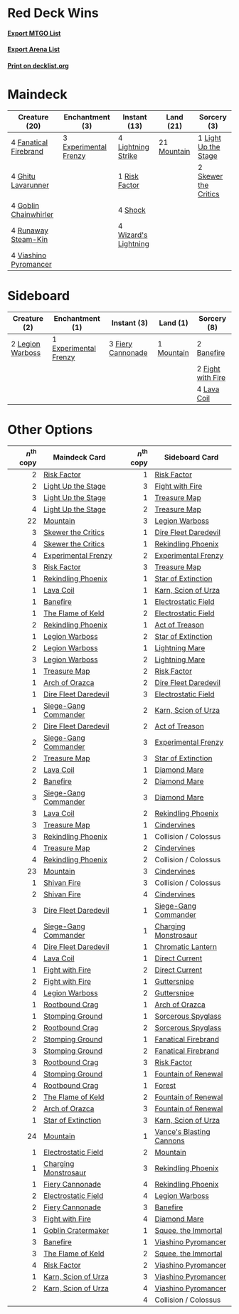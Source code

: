 # Red Deck Wins

#### [Export MTGO List](../collection/Red%20Deck%20Wins/Red%20Deck%20Wins.txt)
#### [Export Arena List](../collection/Red%20Deck%20Wins/Red%20Deck%20Wins_arena.txt)
#### [Print on decklist.org](http://decklist.org/?deckmain=3%09Experimental%20Frenzy%0A4%09Fanatical%20Firebrand%0A4%09Ghitu%20Lavarunner%0A4%09Goblin%20Chainwhirler%0A1%09Light%20Up%20the%20Stage%0A4%09Lightning%20Strike%0A21%09Mountain%0A1%09Risk%20Factor%0A4%09Runaway%20Steam-Kin%0A4%09Shock%0A2%09Skewer%20the%20Critics%0A4%09Viashino%20Pyromancer%0A4%09Wizard's%20Lightning&deckside=2%09Banefire%0A1%09Experimental%20Frenzy%0A3%09Fiery%20Cannonade%0A2%09Fight%20with%20Fire%0A4%09Lava%20Coil%0A2%09Legion%20Warboss%0A1%09Mountain)
# Maindeck

|                                         Creature (20)                                          |                                        Enchantment (3)                                         |                                         Instant (13)                                          |                                      Land (21)                                       |                                          Sorcery (3)                                          |
|------------------------------------------------------------------------------------------------|------------------------------------------------------------------------------------------------|-----------------------------------------------------------------------------------------------|--------------------------------------------------------------------------------------|-----------------------------------------------------------------------------------------------|
|4 [Fanatical Firebrand](http://gatherer.wizards.com/Pages/Card/Details.aspx?multiverseid=439758)|3 [Experimental Frenzy](http://gatherer.wizards.com/Pages/Card/Details.aspx?multiverseid=452849)|4 [Lightning Strike](http://gatherer.wizards.com/Pages/Card/Details.aspx?multiverseid=383299)  |21 [Mountain](http://gatherer.wizards.com/Pages/Card/Details.aspx?multiverseid=439859)|1 [Light Up the Stage](http://gatherer.wizards.com/Pages/Card/Details.aspx?multiverseid=457251)|
|4 [Ghitu Lavarunner](http://gatherer.wizards.com/Pages/Card/Details.aspx?multiverseid=443015)   |                                                                                                |1 [Risk Factor](http://gatherer.wizards.com/Pages/Card/Details.aspx?multiverseid=452863)       |                                                                                      |2 [Skewer the Critics](http://gatherer.wizards.com/Pages/Card/Details.aspx?multiverseid=457259)|
|4 [Goblin Chainwhirler](http://gatherer.wizards.com/Pages/Card/Details.aspx?multiverseid=443017)|                                                                                                |4 [Shock](http://gatherer.wizards.com/Pages/Card/Details.aspx?multiverseid=129732)             |                                                                                      |                                                                                               |
|4 [Runaway Steam-Kin](http://gatherer.wizards.com/Pages/Card/Details.aspx?multiverseid=452865)  |                                                                                                |4 [Wizard's Lightning](http://gatherer.wizards.com/Pages/Card/Details.aspx?multiverseid=443040)|                                                                                      |                                                                                               |
|4 [Viashino Pyromancer](http://gatherer.wizards.com/Pages/Card/Details.aspx?multiverseid=447302)|                                                                                                |                                                                                               |                                                                                      |                                                                                               |


# Sideboard

|                                       Creature (2)                                        |                                        Enchantment (1)                                         |                                        Instant (3)                                         |                                      Land (1)                                       |                                        Sorcery (8)                                         |
|-------------------------------------------------------------------------------------------|------------------------------------------------------------------------------------------------|--------------------------------------------------------------------------------------------|-------------------------------------------------------------------------------------|--------------------------------------------------------------------------------------------|
|2 [Legion Warboss](http://gatherer.wizards.com/Pages/Card/Details.aspx?multiverseid=452859)|1 [Experimental Frenzy](http://gatherer.wizards.com/Pages/Card/Details.aspx?multiverseid=452849)|3 [Fiery Cannonade](http://gatherer.wizards.com/Pages/Card/Details.aspx?multiverseid=435297)|1 [Mountain](http://gatherer.wizards.com/Pages/Card/Details.aspx?multiverseid=439859)|2 [Banefire](http://gatherer.wizards.com/Pages/Card/Details.aspx?multiverseid=186613)       |
|                                                                                           |                                                                                                |                                                                                            |                                                                                     |2 [Fight with Fire](http://gatherer.wizards.com/Pages/Card/Details.aspx?multiverseid=443007)|
|                                                                                           |                                                                                                |                                                                                            |                                                                                     |4 [Lava Coil](http://gatherer.wizards.com/Pages/Card/Details.aspx?multiverseid=452858)      |


# Other Options

|*n*<sup>th</sup> copy|                                         Maindeck Card                                         |*n*<sup>th</sup> copy|                                          Sideboard Card                                           |
|--------------------:|-----------------------------------------------------------------------------------------------|--------------------:|---------------------------------------------------------------------------------------------------|
|                    2|[Risk Factor](http://gatherer.wizards.com/Pages/Card/Details.aspx?multiverseid=452863)         |                    1|[Risk Factor](http://gatherer.wizards.com/Pages/Card/Details.aspx?multiverseid=452863)             |
|                    2|[Light Up the Stage](http://gatherer.wizards.com/Pages/Card/Details.aspx?multiverseid=457251)  |                    3|[Fight with Fire](http://gatherer.wizards.com/Pages/Card/Details.aspx?multiverseid=443007)         |
|                    3|[Light Up the Stage](http://gatherer.wizards.com/Pages/Card/Details.aspx?multiverseid=457251)  |                    1|[Treasure Map](http://gatherer.wizards.com/Pages/Card/Details.aspx?multiverseid=435410)            |
|                    4|[Light Up the Stage](http://gatherer.wizards.com/Pages/Card/Details.aspx?multiverseid=457251)  |                    2|[Treasure Map](http://gatherer.wizards.com/Pages/Card/Details.aspx?multiverseid=435410)            |
|                   22|[Mountain](http://gatherer.wizards.com/Pages/Card/Details.aspx?multiverseid=439859)            |                    3|[Legion Warboss](http://gatherer.wizards.com/Pages/Card/Details.aspx?multiverseid=452859)          |
|                    3|[Skewer the Critics](http://gatherer.wizards.com/Pages/Card/Details.aspx?multiverseid=457259)  |                    1|[Dire Fleet Daredevil](http://gatherer.wizards.com/Pages/Card/Details.aspx?multiverseid=439756)    |
|                    4|[Skewer the Critics](http://gatherer.wizards.com/Pages/Card/Details.aspx?multiverseid=457259)  |                    1|[Rekindling Phoenix](http://gatherer.wizards.com/Pages/Card/Details.aspx?multiverseid=439768)      |
|                    4|[Experimental Frenzy](http://gatherer.wizards.com/Pages/Card/Details.aspx?multiverseid=452849) |                    2|[Experimental Frenzy](http://gatherer.wizards.com/Pages/Card/Details.aspx?multiverseid=452849)     |
|                    3|[Risk Factor](http://gatherer.wizards.com/Pages/Card/Details.aspx?multiverseid=452863)         |                    3|[Treasure Map](http://gatherer.wizards.com/Pages/Card/Details.aspx?multiverseid=435410)            |
|                    1|[Rekindling Phoenix](http://gatherer.wizards.com/Pages/Card/Details.aspx?multiverseid=439768)  |                    1|[Star of Extinction](http://gatherer.wizards.com/Pages/Card/Details.aspx?multiverseid=435315)      |
|                    1|[Lava Coil](http://gatherer.wizards.com/Pages/Card/Details.aspx?multiverseid=452858)           |                    1|[Karn, Scion of Urza](http://gatherer.wizards.com/Pages/Card/Details.aspx?multiverseid=442889)     |
|                    1|[Banefire](http://gatherer.wizards.com/Pages/Card/Details.aspx?multiverseid=186613)            |                    1|[Electrostatic Field](http://gatherer.wizards.com/Pages/Card/Details.aspx?multiverseid=452847)     |
|                    1|[The Flame of Keld](http://gatherer.wizards.com/Pages/Card/Details.aspx?multiverseid=443011)   |                    2|[Electrostatic Field](http://gatherer.wizards.com/Pages/Card/Details.aspx?multiverseid=452847)     |
|                    2|[Rekindling Phoenix](http://gatherer.wizards.com/Pages/Card/Details.aspx?multiverseid=439768)  |                    1|[Act of Treason](http://gatherer.wizards.com/Pages/Card/Details.aspx?multiverseid=442107)          |
|                    1|[Legion Warboss](http://gatherer.wizards.com/Pages/Card/Details.aspx?multiverseid=452859)      |                    2|[Star of Extinction](http://gatherer.wizards.com/Pages/Card/Details.aspx?multiverseid=435315)      |
|                    2|[Legion Warboss](http://gatherer.wizards.com/Pages/Card/Details.aspx?multiverseid=452859)      |                    1|[Lightning Mare](http://gatherer.wizards.com/Pages/Card/Details.aspx?multiverseid=447287)          |
|                    3|[Legion Warboss](http://gatherer.wizards.com/Pages/Card/Details.aspx?multiverseid=452859)      |                    2|[Lightning Mare](http://gatherer.wizards.com/Pages/Card/Details.aspx?multiverseid=447287)          |
|                    1|[Treasure Map](http://gatherer.wizards.com/Pages/Card/Details.aspx?multiverseid=435410)        |                    2|[Risk Factor](http://gatherer.wizards.com/Pages/Card/Details.aspx?multiverseid=452863)             |
|                    1|[Arch of Orazca](http://gatherer.wizards.com/Pages/Card/Details.aspx?multiverseid=439849)      |                    2|[Dire Fleet Daredevil](http://gatherer.wizards.com/Pages/Card/Details.aspx?multiverseid=439756)    |
|                    1|[Dire Fleet Daredevil](http://gatherer.wizards.com/Pages/Card/Details.aspx?multiverseid=439756)|                    3|[Electrostatic Field](http://gatherer.wizards.com/Pages/Card/Details.aspx?multiverseid=452847)     |
|                    1|[Siege-Gang Commander](http://gatherer.wizards.com/Pages/Card/Details.aspx?multiverseid=130539)|                    2|[Karn, Scion of Urza](http://gatherer.wizards.com/Pages/Card/Details.aspx?multiverseid=442889)     |
|                    2|[Dire Fleet Daredevil](http://gatherer.wizards.com/Pages/Card/Details.aspx?multiverseid=439756)|                    2|[Act of Treason](http://gatherer.wizards.com/Pages/Card/Details.aspx?multiverseid=442107)          |
|                    2|[Siege-Gang Commander](http://gatherer.wizards.com/Pages/Card/Details.aspx?multiverseid=130539)|                    3|[Experimental Frenzy](http://gatherer.wizards.com/Pages/Card/Details.aspx?multiverseid=452849)     |
|                    2|[Treasure Map](http://gatherer.wizards.com/Pages/Card/Details.aspx?multiverseid=435410)        |                    3|[Star of Extinction](http://gatherer.wizards.com/Pages/Card/Details.aspx?multiverseid=435315)      |
|                    2|[Lava Coil](http://gatherer.wizards.com/Pages/Card/Details.aspx?multiverseid=452858)           |                    1|[Diamond Mare](http://gatherer.wizards.com/Pages/Card/Details.aspx?multiverseid=447368)            |
|                    2|[Banefire](http://gatherer.wizards.com/Pages/Card/Details.aspx?multiverseid=186613)            |                    2|[Diamond Mare](http://gatherer.wizards.com/Pages/Card/Details.aspx?multiverseid=447368)            |
|                    3|[Siege-Gang Commander](http://gatherer.wizards.com/Pages/Card/Details.aspx?multiverseid=130539)|                    3|[Diamond Mare](http://gatherer.wizards.com/Pages/Card/Details.aspx?multiverseid=447368)            |
|                    3|[Lava Coil](http://gatherer.wizards.com/Pages/Card/Details.aspx?multiverseid=452858)           |                    2|[Rekindling Phoenix](http://gatherer.wizards.com/Pages/Card/Details.aspx?multiverseid=439768)      |
|                    3|[Treasure Map](http://gatherer.wizards.com/Pages/Card/Details.aspx?multiverseid=435410)        |                    1|[Cindervines](http://gatherer.wizards.com/Pages/Card/Details.aspx?multiverseid=457305)             |
|                    3|[Rekindling Phoenix](http://gatherer.wizards.com/Pages/Card/Details.aspx?multiverseid=439768)  |                    1|Collision / Colossus                                                                               |
|                    4|[Treasure Map](http://gatherer.wizards.com/Pages/Card/Details.aspx?multiverseid=435410)        |                    2|[Cindervines](http://gatherer.wizards.com/Pages/Card/Details.aspx?multiverseid=457305)             |
|                    4|[Rekindling Phoenix](http://gatherer.wizards.com/Pages/Card/Details.aspx?multiverseid=439768)  |                    2|Collision / Colossus                                                                               |
|                   23|[Mountain](http://gatherer.wizards.com/Pages/Card/Details.aspx?multiverseid=439859)            |                    3|[Cindervines](http://gatherer.wizards.com/Pages/Card/Details.aspx?multiverseid=457305)             |
|                    1|[Shivan Fire](http://gatherer.wizards.com/Pages/Card/Details.aspx?multiverseid=443030)         |                    3|Collision / Colossus                                                                               |
|                    2|[Shivan Fire](http://gatherer.wizards.com/Pages/Card/Details.aspx?multiverseid=443030)         |                    4|[Cindervines](http://gatherer.wizards.com/Pages/Card/Details.aspx?multiverseid=457305)             |
|                    3|[Dire Fleet Daredevil](http://gatherer.wizards.com/Pages/Card/Details.aspx?multiverseid=439756)|                    1|[Siege-Gang Commander](http://gatherer.wizards.com/Pages/Card/Details.aspx?multiverseid=130539)    |
|                    4|[Siege-Gang Commander](http://gatherer.wizards.com/Pages/Card/Details.aspx?multiverseid=130539)|                    1|[Charging Monstrosaur](http://gatherer.wizards.com/Pages/Card/Details.aspx?multiverseid=435292)    |
|                    4|[Dire Fleet Daredevil](http://gatherer.wizards.com/Pages/Card/Details.aspx?multiverseid=439756)|                    1|[Chromatic Lantern](http://gatherer.wizards.com/Pages/Card/Details.aspx?multiverseid=420864)       |
|                    4|[Lava Coil](http://gatherer.wizards.com/Pages/Card/Details.aspx?multiverseid=452858)           |                    1|[Direct Current](http://gatherer.wizards.com/Pages/Card/Details.aspx?multiverseid=452846)          |
|                    1|[Fight with Fire](http://gatherer.wizards.com/Pages/Card/Details.aspx?multiverseid=443007)     |                    2|[Direct Current](http://gatherer.wizards.com/Pages/Card/Details.aspx?multiverseid=452846)          |
|                    2|[Fight with Fire](http://gatherer.wizards.com/Pages/Card/Details.aspx?multiverseid=443007)     |                    1|[Guttersnipe](http://gatherer.wizards.com/Pages/Card/Details.aspx?multiverseid=376361)             |
|                    4|[Legion Warboss](http://gatherer.wizards.com/Pages/Card/Details.aspx?multiverseid=452859)      |                    2|[Guttersnipe](http://gatherer.wizards.com/Pages/Card/Details.aspx?multiverseid=376361)             |
|                    1|[Rootbound Crag](http://gatherer.wizards.com/Pages/Card/Details.aspx?multiverseid=420934)      |                    1|[Arch of Orazca](http://gatherer.wizards.com/Pages/Card/Details.aspx?multiverseid=439849)          |
|                    1|[Stomping Ground](http://gatherer.wizards.com/Pages/Card/Details.aspx?multiverseid=405110)     |                    1|[Sorcerous Spyglass](http://gatherer.wizards.com/Pages/Card/Details.aspx?multiverseid=435407)      |
|                    2|[Rootbound Crag](http://gatherer.wizards.com/Pages/Card/Details.aspx?multiverseid=420934)      |                    2|[Sorcerous Spyglass](http://gatherer.wizards.com/Pages/Card/Details.aspx?multiverseid=435407)      |
|                    2|[Stomping Ground](http://gatherer.wizards.com/Pages/Card/Details.aspx?multiverseid=405110)     |                    1|[Fanatical Firebrand](http://gatherer.wizards.com/Pages/Card/Details.aspx?multiverseid=439758)     |
|                    3|[Stomping Ground](http://gatherer.wizards.com/Pages/Card/Details.aspx?multiverseid=405110)     |                    2|[Fanatical Firebrand](http://gatherer.wizards.com/Pages/Card/Details.aspx?multiverseid=439758)     |
|                    3|[Rootbound Crag](http://gatherer.wizards.com/Pages/Card/Details.aspx?multiverseid=420934)      |                    3|[Risk Factor](http://gatherer.wizards.com/Pages/Card/Details.aspx?multiverseid=452863)             |
|                    4|[Stomping Ground](http://gatherer.wizards.com/Pages/Card/Details.aspx?multiverseid=405110)     |                    1|[Fountain of Renewal](http://gatherer.wizards.com/Pages/Card/Details.aspx?multiverseid=447372)     |
|                    4|[Rootbound Crag](http://gatherer.wizards.com/Pages/Card/Details.aspx?multiverseid=420934)      |                    1|[Forest](http://gatherer.wizards.com/Pages/Card/Details.aspx?multiverseid=439860)                  |
|                    2|[The Flame of Keld](http://gatherer.wizards.com/Pages/Card/Details.aspx?multiverseid=443011)   |                    2|[Fountain of Renewal](http://gatherer.wizards.com/Pages/Card/Details.aspx?multiverseid=447372)     |
|                    2|[Arch of Orazca](http://gatherer.wizards.com/Pages/Card/Details.aspx?multiverseid=439849)      |                    3|[Fountain of Renewal](http://gatherer.wizards.com/Pages/Card/Details.aspx?multiverseid=447372)     |
|                    1|[Star of Extinction](http://gatherer.wizards.com/Pages/Card/Details.aspx?multiverseid=435315)  |                    3|[Karn, Scion of Urza](http://gatherer.wizards.com/Pages/Card/Details.aspx?multiverseid=442889)     |
|                   24|[Mountain](http://gatherer.wizards.com/Pages/Card/Details.aspx?multiverseid=439859)            |                    1|[Vance's Blasting Cannons](http://gatherer.wizards.com/Pages/Card/Details.aspx?multiverseid=435327)|
|                    1|[Electrostatic Field](http://gatherer.wizards.com/Pages/Card/Details.aspx?multiverseid=452847) |                    2|[Mountain](http://gatherer.wizards.com/Pages/Card/Details.aspx?multiverseid=439859)                |
|                    1|[Charging Monstrosaur](http://gatherer.wizards.com/Pages/Card/Details.aspx?multiverseid=435292)|                    3|[Rekindling Phoenix](http://gatherer.wizards.com/Pages/Card/Details.aspx?multiverseid=439768)      |
|                    1|[Fiery Cannonade](http://gatherer.wizards.com/Pages/Card/Details.aspx?multiverseid=435297)     |                    4|[Rekindling Phoenix](http://gatherer.wizards.com/Pages/Card/Details.aspx?multiverseid=439768)      |
|                    2|[Electrostatic Field](http://gatherer.wizards.com/Pages/Card/Details.aspx?multiverseid=452847) |                    4|[Legion Warboss](http://gatherer.wizards.com/Pages/Card/Details.aspx?multiverseid=452859)          |
|                    2|[Fiery Cannonade](http://gatherer.wizards.com/Pages/Card/Details.aspx?multiverseid=435297)     |                    3|[Banefire](http://gatherer.wizards.com/Pages/Card/Details.aspx?multiverseid=186613)                |
|                    3|[Fight with Fire](http://gatherer.wizards.com/Pages/Card/Details.aspx?multiverseid=443007)     |                    4|[Diamond Mare](http://gatherer.wizards.com/Pages/Card/Details.aspx?multiverseid=447368)            |
|                    1|[Goblin Cratermaker](http://gatherer.wizards.com/Pages/Card/Details.aspx?multiverseid=452853)  |                    1|[Squee, the Immortal](http://gatherer.wizards.com/Pages/Card/Details.aspx?multiverseid=443034)     |
|                    3|[Banefire](http://gatherer.wizards.com/Pages/Card/Details.aspx?multiverseid=186613)            |                    1|[Viashino Pyromancer](http://gatherer.wizards.com/Pages/Card/Details.aspx?multiverseid=447302)     |
|                    3|[The Flame of Keld](http://gatherer.wizards.com/Pages/Card/Details.aspx?multiverseid=443011)   |                    2|[Squee, the Immortal](http://gatherer.wizards.com/Pages/Card/Details.aspx?multiverseid=443034)     |
|                    4|[Risk Factor](http://gatherer.wizards.com/Pages/Card/Details.aspx?multiverseid=452863)         |                    2|[Viashino Pyromancer](http://gatherer.wizards.com/Pages/Card/Details.aspx?multiverseid=447302)     |
|                    1|[Karn, Scion of Urza](http://gatherer.wizards.com/Pages/Card/Details.aspx?multiverseid=442889) |                    3|[Viashino Pyromancer](http://gatherer.wizards.com/Pages/Card/Details.aspx?multiverseid=447302)     |
|                    2|[Karn, Scion of Urza](http://gatherer.wizards.com/Pages/Card/Details.aspx?multiverseid=442889) |                    4|[Viashino Pyromancer](http://gatherer.wizards.com/Pages/Card/Details.aspx?multiverseid=447302)     |
|                     |                                                                                               |                    4|Collision / Colossus                                                                               |

